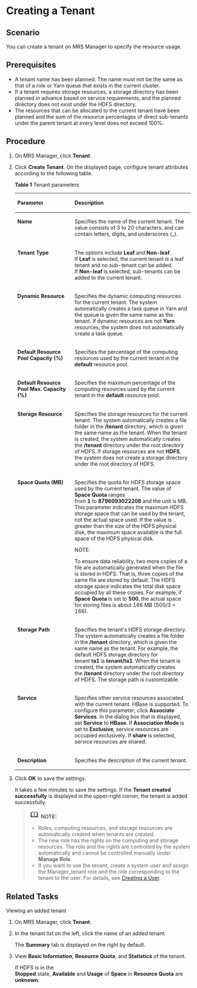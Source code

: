 # Creating a Tenant<a name="EN-US_TOPIC_0125375708"></a>

## Scenario<a name="section54537506192610"></a>

You can create a tenant on MRS Manager to specify the resource usage.

## Prerequisites<a name="section57491743192637"></a>

-   A tenant name has been planned. The name must not be the same as that of a role or Yarn queue that exists in the current cluster.
-   If a tenant requires storage resources, a storage directory has been planned in advance based on service requirements, and the planned directory does not exist under the HDFS directory.
-   The resources that can be allocated to the current tenant have been planned and the sum of the resource percentages of direct sub-tenants under the parent tenant at every level does not exceed 100%.

## Procedure<a name="section34570625192643"></a>

1.  On MRS Manager, click  **Tenant**.
2.  Click  **Create Tenant**. On the displayed page, configure tenant attributes according to the following table.

    **Table  1**  Tenant parameters

    <a name="table269395619271"></a>
    <table><thead align="left"><tr id="row2745194719271"><th class="cellrowborder" valign="top" width="32.5%" id="mcps1.2.3.1.1"><p id="p901521119271"><a name="p901521119271"></a><a name="p901521119271"></a><strong id="b1074858819279"><a name="b1074858819279"></a><a name="b1074858819279"></a>Parameter</strong></p>
    </th>
    <th class="cellrowborder" valign="top" width="67.5%" id="mcps1.2.3.1.2"><p id="p5914350019271"><a name="p5914350019271"></a><a name="p5914350019271"></a><strong id="b6532929019279"><a name="b6532929019279"></a><a name="b6532929019279"></a>Description</strong></p>
    </th>
    </tr>
    </thead>
    <tbody><tr id="row2589419719271"><td class="cellrowborder" valign="top" width="32.5%" headers="mcps1.2.3.1.1 "><p id="p1705524719271"><a name="p1705524719271"></a><a name="p1705524719271"></a><span class="parmname" id="parmname49124446192359"><a name="parmname49124446192359"></a><a name="parmname49124446192359"></a><b>Name</b></span></p>
    </td>
    <td class="cellrowborder" valign="top" width="67.5%" headers="mcps1.2.3.1.2 "><p id="p3929779419271"><a name="p3929779419271"></a><a name="p3929779419271"></a>Specifies the name of the current tenant. The value consists of 3 to 20 characters, and can contain letters, digits, and underscores (_).</p>
    </td>
    </tr>
    <tr id="row1813582819271"><td class="cellrowborder" valign="top" width="32.5%" headers="mcps1.2.3.1.1 "><p id="p5971593419271"><a name="p5971593419271"></a><a name="p5971593419271"></a><span class="parmname" id="parmname3121375819244"><a name="parmname3121375819244"></a><a name="parmname3121375819244"></a><b>Tenant Type</b></span></p>
    </td>
    <td class="cellrowborder" valign="top" width="67.5%" headers="mcps1.2.3.1.2 "><p id="p515246819271"><a name="p515246819271"></a><a name="p515246819271"></a>The options include <span class="parmvalue" id="parmvalue1303902812031"><a name="parmvalue1303902812031"></a><a name="parmvalue1303902812031"></a><b>Leaf</b></span>&nbsp;and&nbsp;<span class="parmvalue" id="parmvalue45070224115854"><a name="parmvalue45070224115854"></a><a name="parmvalue45070224115854"></a><b>Non-leaf</b></span>. If&nbsp;<span class="parmvalue" id="parmvalue4952837612031"><a name="parmvalue4952837612031"></a><a name="parmvalue4952837612031"></a><b>Leaf</b></span>&nbsp;is selected, the current tenant is a leaf tenant and no sub-tenant can be added. If&nbsp;<span class="parmvalue" id="parmvalue52379591115858"><a name="parmvalue52379591115858"></a><a name="parmvalue52379591115858"></a><b>Non-leaf</b></span> is selected, sub-tenants can be added to the current tenant.</p>
    </td>
    </tr>
    <tr id="row4637222019271"><td class="cellrowborder" valign="top" width="32.5%" headers="mcps1.2.3.1.1 "><p id="p6516233619271"><a name="p6516233619271"></a><a name="p6516233619271"></a><span class="parmname" id="parmname2130366819247"><a name="parmname2130366819247"></a><a name="parmname2130366819247"></a><b>Dynamic Resource</b></span></p>
    </td>
    <td class="cellrowborder" valign="top" width="67.5%" headers="mcps1.2.3.1.2 "><p id="p4365789319271"><a name="p4365789319271"></a><a name="p4365789319271"></a>Specifies the dynamic computing resources for the current tenant. The system automatically creates a task queue in Yarn and the queue is given the same name as the tenant. If dynamic resources are not <span class="parmvalue" id="parmvalue1012190612031"><a name="parmvalue1012190612031"></a><a name="parmvalue1012190612031"></a><b>Yarn</b></span> resources, the system does not automatically create a task queue.</p>
    </td>
    </tr>
    <tr id="row5737672319271"><td class="cellrowborder" valign="top" width="32.5%" headers="mcps1.2.3.1.1 "><p id="p1700302019271"><a name="p1700302019271"></a><a name="p1700302019271"></a><span class="parmname" id="parmname5742701192411"><a name="parmname5742701192411"></a><a name="parmname5742701192411"></a><b>Default Resource Pool Capacity (%)</b></span></p>
    </td>
    <td class="cellrowborder" valign="top" width="67.5%" headers="mcps1.2.3.1.2 "><p id="p3506738519271"><a name="p3506738519271"></a><a name="p3506738519271"></a>Specifies the percentage of the computing resources used by the current tenant in the <span class="parmname" id="parmname1786935612031"><a name="parmname1786935612031"></a><a name="parmname1786935612031"></a><b>default</b></span> resource pool.</p>
    </td>
    </tr>
    <tr id="row4717101519271"><td class="cellrowborder" valign="top" width="32.5%" headers="mcps1.2.3.1.1 "><p id="p6275587019271"><a name="p6275587019271"></a><a name="p6275587019271"></a><span class="parmname" id="parmname57924488192413"><a name="parmname57924488192413"></a><a name="parmname57924488192413"></a><b>Default Resource Pool Max. Capacity (%)</b></span></p>
    </td>
    <td class="cellrowborder" valign="top" width="67.5%" headers="mcps1.2.3.1.2 "><p id="p5006070119271"><a name="p5006070119271"></a><a name="p5006070119271"></a>Specifies the maximum percentage of the computing resources used by the current tenant in the <span class="parmname" id="parmname42806712031"><a name="parmname42806712031"></a><a name="parmname42806712031"></a><b>default</b></span> resource pool.</p>
    </td>
    </tr>
    <tr id="row4789313219271"><td class="cellrowborder" valign="top" width="32.5%" headers="mcps1.2.3.1.1 "><p id="p5413845919271"><a name="p5413845919271"></a><a name="p5413845919271"></a><span class="parmname" id="parmname59066008192420"><a name="parmname59066008192420"></a><a name="parmname59066008192420"></a><b>Storage Resource</b></span></p>
    </td>
    <td class="cellrowborder" valign="top" width="67.5%" headers="mcps1.2.3.1.2 "><p id="p2313904719271"><a name="p2313904719271"></a><a name="p2313904719271"></a>Specifies the storage resources for the current tenant. The system automatically creates a file folder in the <span class="filepath" id="filepath6050683012031"><a name="filepath6050683012031"></a><a name="filepath6050683012031"></a><b>/tenant</b></span>&nbsp;directory, which is given the same name as the tenant. When the tenant is created, the system automatically creates the&nbsp;<span class="filepath" id="filepath769056112031"><a name="filepath769056112031"></a><a name="filepath769056112031"></a><b>/tenant</b></span>&nbsp;directory under the root directory of HDFS. If storage resources are not&nbsp;<strong id="b1505182718163"><a name="b1505182718163"></a><a name="b1505182718163"></a>HDFS</strong>, the system does not create a storage directory under the root directory of HDFS.</p>
    </td>
    </tr>
    <tr id="row692483119271"><td class="cellrowborder" valign="top" width="32.5%" headers="mcps1.2.3.1.1 "><p id="p2404040019271"><a name="p2404040019271"></a><a name="p2404040019271"></a><span class="parmname" id="parmname49387720192423"><a name="parmname49387720192423"></a><a name="parmname49387720192423"></a><b>Space Quota (MB)</b></span></p>
    </td>
    <td class="cellrowborder" valign="top" width="67.5%" headers="mcps1.2.3.1.2 "><p id="p111537819271"><a name="p111537819271"></a><a name="p111537819271"></a>Specifies the quota for HDFS storage space used by the current tenant. The value of <span class="parmname" id="parmname213204301471"><a name="parmname213204301471"></a><a name="parmname213204301471"></a><b>Space Quota</b></span>&nbsp;ranges from&nbsp;<span class="parmvalue" id="parmvalue492332591471"><a name="parmvalue492332591471"></a><a name="parmvalue492332591471"></a><b>1</b></span>&nbsp;to&nbsp;<span class="parmvalue" id="parmvalue284710241471"><a name="parmvalue284710241471"></a><a name="parmvalue284710241471"></a><b>8796093022208</b></span> and the unit is MB. This parameter indicates the maximum HDFS storage space that can be used by the tenant, not the actual space used. If the value is greater than the size of the HDFS physical disk, the maximum space available is the full space of the HDFS physical disk.</p>
    <div class="note" id="note17069590164928"><a name="note17069590164928"></a><a name="note17069590164928"></a><span class="notetitle"> NOTE: </span><div class="notebody"><p id="p32992694175822"><a name="p32992694175822"></a><a name="p32992694175822"></a>To ensure data reliability, two more copies of a file are automatically generated when the file is stored in HDFS. That is, three copies of the same file are stored by default. The HDFS storage space indicates the total disk space occupied by all these copies. For example, if <span class="parmname" id="parmname21566615175846"><a name="parmname21566615175846"></a><a name="parmname21566615175846"></a><b>Space Quota</b></span>&nbsp;is set to&nbsp;<span class="parmvalue" id="parmvalue42238099175858"><a name="parmvalue42238099175858"></a><a name="parmvalue42238099175858"></a><b>500</b></span>, the actual space for storing files is about 166 MB (500/3 = 166).</p>
    </div></div>
    </td>
    </tr>
    <tr id="row1003840419271"><td class="cellrowborder" valign="top" width="32.5%" headers="mcps1.2.3.1.1 "><p id="p780443419271"><a name="p780443419271"></a><a name="p780443419271"></a><span class="parmname" id="parmname48291605192426"><a name="parmname48291605192426"></a><a name="parmname48291605192426"></a><b>Storage Path</b></span></p>
    </td>
    <td class="cellrowborder" valign="top" width="67.5%" headers="mcps1.2.3.1.2 "><p id="p2817942819271"><a name="p2817942819271"></a><a name="p2817942819271"></a>Specifies the tenant's HDFS storage directory. The system automatically creates a file folder in the <span class="filepath" id="filepath671608412031"><a name="filepath671608412031"></a><a name="filepath671608412031"></a><b>/tenant</b></span>&nbsp;directory, which is given the same name as the tenant. For example, the default HDFS storage directory for tenant&nbsp;<span class="parmname" id="parmname6044476412031"><a name="parmname6044476412031"></a><a name="parmname6044476412031"></a><b>ta1</b></span>&nbsp;is&nbsp;<span class="filepath" id="filepath713197012031"><a name="filepath713197012031"></a><a name="filepath713197012031"></a><b>tenant/ta1</b></span>. When the tenant is created, the system automatically creates the&nbsp;<span class="filepath" id="filepath6418773512031"><a name="filepath6418773512031"></a><a name="filepath6418773512031"></a><b>/tenant</b></span> directory under the root directory of HDFS. The storage path is customizable.</p>
    </td>
    </tr>
    <tr id="row5228826719271"><td class="cellrowborder" valign="top" width="32.5%" headers="mcps1.2.3.1.1 "><p id="p749119819271"><a name="p749119819271"></a><a name="p749119819271"></a><span class="parmname" id="parmname44855382192430"><a name="parmname44855382192430"></a><a name="parmname44855382192430"></a><b>Service</b></span></p>
    </td>
    <td class="cellrowborder" valign="top" width="67.5%" headers="mcps1.2.3.1.2 "><p id="p280733919271"><a name="p280733919271"></a><a name="p280733919271"></a>Specifies other service resources associated with the current tenant. HBase is supported. To configure this parameter, click <span class="uicontrol" id="uicontrol2197551512031"><a name="uicontrol2197551512031"></a><a name="uicontrol2197551512031"></a><b>Associate Services</b></span>. In the dialog box that is displayed, set&nbsp;<span class="parmname" id="parmname6356191012031"><a name="parmname6356191012031"></a><a name="parmname6356191012031"></a><b>Service</b></span>&nbsp;to&nbsp;<span class="parmvalue" id="parmvalue3518628012031"><a name="parmvalue3518628012031"></a><a name="parmvalue3518628012031"></a><b>HBase</b></span>. If&nbsp;<span class="parmname" id="parmname4824106612031"><a name="parmname4824106612031"></a><a name="parmname4824106612031"></a><b>Association Mode</b></span>&nbsp;is set to&nbsp;<span class="parmvalue" id="parmvalue3151641312031"><a name="parmvalue3151641312031"></a><a name="parmvalue3151641312031"></a><b>Exclusive</b></span>, service resources are occupied exclusively. If&nbsp;<span class="parmvalue" id="parmvalue1521226712031"><a name="parmvalue1521226712031"></a><a name="parmvalue1521226712031"></a><b>share</b></span> is selected, service resources are shared.</p>
    </td>
    </tr>
    <tr id="row2526605419271"><td class="cellrowborder" valign="top" width="32.5%" headers="mcps1.2.3.1.1 "><p id="p3328447419271"><a name="p3328447419271"></a><a name="p3328447419271"></a><span class="parmname" id="parmname42153003192435"><a name="parmname42153003192435"></a><a name="parmname42153003192435"></a><b>Description</b></span></p>
    </td>
    <td class="cellrowborder" valign="top" width="67.5%" headers="mcps1.2.3.1.2 "><p id="p1168786719271"><a name="p1168786719271"></a><a name="p1168786719271"></a>Specifies the description of the current tenant.</p>
    </td>
    </tr>
    </tbody>
    </table>

3.  Click  **OK**  to save the settings.

    It takes a few minutes to save the settings. If the  **Tenant created successfully**  is displayed in the upper-right corner, the tenant is added successfully.

    >![](public_sys-resources/icon-note.gif) **NOTE:**   
    >-   Roles, computing resources, and storage resources are automatically created when tenants are created.  
    >-   The new role has the rights on the computing and storage resources. The role and the rights are controlled by the system automatically and cannot be controlled manually under  **Manage Role**.  
    >-   If you want to use the tenant, create a system user and assign the Manager\_tenant role and the role corresponding to the tenant to the user. For details, see  [Creating a User](creating-a-user.md).  


## Related Tasks<a name="section28781070132624"></a>

Viewing an added tenant

1.  On MRS Manager, click  **Tenant**.
2.  In the tenant list on the left, click the name of an added tenant.

    The  **Summary**  tab is displayed on the right by default.

3.  View  **Basic Information**, **Resource Quota**, and **Statistics**  of the tenant.

    If HDFS is in the  **Stopped** state, **Available** and **Usage** of **Space** in **Resource Quota** are  **unknown**.


